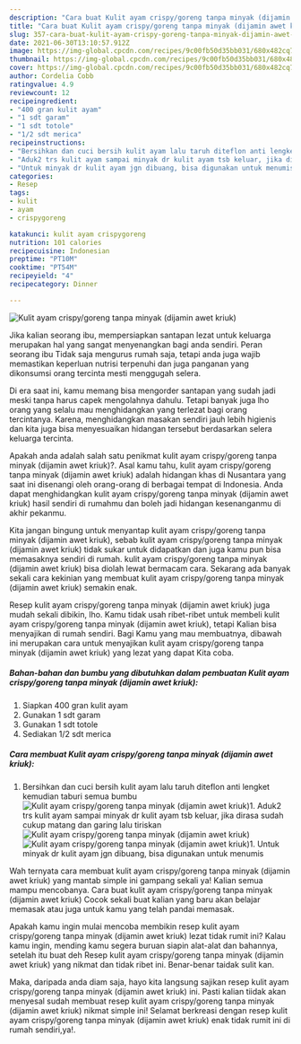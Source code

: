 ```yaml
---
description: "Cara buat Kulit ayam crispy/goreng tanpa minyak (dijamin awet kriuk) yang enak Untuk Jualan"
title: "Cara buat Kulit ayam crispy/goreng tanpa minyak (dijamin awet kriuk) yang enak Untuk Jualan"
slug: 357-cara-buat-kulit-ayam-crispy-goreng-tanpa-minyak-dijamin-awet-kriuk-yang-enak-untuk-jualan
date: 2021-06-30T13:10:57.912Z
image: https://img-global.cpcdn.com/recipes/9c00fb50d35bb031/680x482cq70/kulit-ayam-crispygoreng-tanpa-minyak-dijamin-awet-kriuk-foto-resep-utama.jpg
thumbnail: https://img-global.cpcdn.com/recipes/9c00fb50d35bb031/680x482cq70/kulit-ayam-crispygoreng-tanpa-minyak-dijamin-awet-kriuk-foto-resep-utama.jpg
cover: https://img-global.cpcdn.com/recipes/9c00fb50d35bb031/680x482cq70/kulit-ayam-crispygoreng-tanpa-minyak-dijamin-awet-kriuk-foto-resep-utama.jpg
author: Cordelia Cobb
ratingvalue: 4.9
reviewcount: 12
recipeingredient:
- "400 gran kulit ayam"
- "1 sdt garam"
- "1 sdt totole"
- "1/2 sdt merica"
recipeinstructions:
- "Bersihkan dan cuci bersih kulit ayam lalu taruh diteflon anti lengket kemudian taburi semua bumbu"
- "Aduk2 trs kulit ayam sampai minyak dr kulit ayam tsb keluar, jika dirasa sudah cukup matang dan garing lalu tiriskan"
- "Untuk minyak dr kulit ayam jgn dibuang, bisa digunakan untuk menumis"
categories:
- Resep
tags:
- kulit
- ayam
- crispygoreng

katakunci: kulit ayam crispygoreng 
nutrition: 101 calories
recipecuisine: Indonesian
preptime: "PT10M"
cooktime: "PT54M"
recipeyield: "4"
recipecategory: Dinner

---
```



![Kulit ayam crispy/goreng tanpa minyak (dijamin awet kriuk)](https://img-global.cpcdn.com/recipes/9c00fb50d35bb031/680x482cq70/kulit-ayam-crispygoreng-tanpa-minyak-dijamin-awet-kriuk-foto-resep-utama.jpg)

Jika kalian seorang ibu, mempersiapkan santapan lezat untuk keluarga merupakan hal yang sangat menyenangkan bagi anda sendiri. Peran seorang ibu Tidak saja mengurus rumah saja, tetapi anda juga wajib memastikan keperluan nutrisi terpenuhi dan juga panganan yang dikonsumsi orang tercinta mesti menggugah selera.

Di era  saat ini, kamu memang bisa mengorder santapan yang sudah jadi meski tanpa harus capek mengolahnya dahulu. Tetapi banyak juga lho orang yang selalu mau menghidangkan yang terlezat bagi orang tercintanya. Karena, menghidangkan masakan sendiri jauh lebih higienis dan kita juga bisa menyesuaikan hidangan tersebut berdasarkan selera keluarga tercinta. 



Apakah anda adalah salah satu penikmat kulit ayam crispy/goreng tanpa minyak (dijamin awet kriuk)?. Asal kamu tahu, kulit ayam crispy/goreng tanpa minyak (dijamin awet kriuk) adalah hidangan khas di Nusantara yang saat ini disenangi oleh orang-orang di berbagai tempat di Indonesia. Anda dapat menghidangkan kulit ayam crispy/goreng tanpa minyak (dijamin awet kriuk) hasil sendiri di rumahmu dan boleh jadi hidangan kesenanganmu di akhir pekanmu.

Kita jangan bingung untuk menyantap kulit ayam crispy/goreng tanpa minyak (dijamin awet kriuk), sebab kulit ayam crispy/goreng tanpa minyak (dijamin awet kriuk) tidak sukar untuk didapatkan dan juga kamu pun bisa memasaknya sendiri di rumah. kulit ayam crispy/goreng tanpa minyak (dijamin awet kriuk) bisa diolah lewat bermacam cara. Sekarang ada banyak sekali cara kekinian yang membuat kulit ayam crispy/goreng tanpa minyak (dijamin awet kriuk) semakin enak.

Resep kulit ayam crispy/goreng tanpa minyak (dijamin awet kriuk) juga mudah sekali dibikin, lho. Kamu tidak usah ribet-ribet untuk membeli kulit ayam crispy/goreng tanpa minyak (dijamin awet kriuk), tetapi Kalian bisa menyajikan di rumah sendiri. Bagi Kamu yang mau membuatnya, dibawah ini merupakan cara untuk menyajikan kulit ayam crispy/goreng tanpa minyak (dijamin awet kriuk) yang lezat yang dapat Kita coba.

<!--inarticleads1-->

##### Bahan-bahan dan bumbu yang dibutuhkan dalam pembuatan Kulit ayam crispy/goreng tanpa minyak (dijamin awet kriuk):

1. Siapkan 400 gran kulit ayam
1. Gunakan 1 sdt garam
1. Gunakan 1 sdt totole
1. Sediakan 1/2 sdt merica




<!--inarticleads2-->

##### Cara membuat Kulit ayam crispy/goreng tanpa minyak (dijamin awet kriuk):

1. Bersihkan dan cuci bersih kulit ayam lalu taruh diteflon anti lengket kemudian taburi semua bumbu
<img src="https://img-global.cpcdn.com/steps/777183805f014e71/160x128cq70/kulit-ayam-crispygoreng-tanpa-minyak-dijamin-awet-kriuk-langkah-memasak-1-foto.jpg" alt="Kulit ayam crispy/goreng tanpa minyak (dijamin awet kriuk)">1. Aduk2 trs kulit ayam sampai minyak dr kulit ayam tsb keluar, jika dirasa sudah cukup matang dan garing lalu tiriskan
<img src="https://img-global.cpcdn.com/steps/a6a299a8dc31fb20/160x128cq70/kulit-ayam-crispygoreng-tanpa-minyak-dijamin-awet-kriuk-langkah-memasak-2-foto.jpg" alt="Kulit ayam crispy/goreng tanpa minyak (dijamin awet kriuk)"><img src="https://img-global.cpcdn.com/steps/7367b9f247f68aa9/160x128cq70/kulit-ayam-crispygoreng-tanpa-minyak-dijamin-awet-kriuk-langkah-memasak-2-foto.jpg" alt="Kulit ayam crispy/goreng tanpa minyak (dijamin awet kriuk)">1. Untuk minyak dr kulit ayam jgn dibuang, bisa digunakan untuk menumis




Wah ternyata cara membuat kulit ayam crispy/goreng tanpa minyak (dijamin awet kriuk) yang mantab simple ini gampang sekali ya! Kalian semua mampu mencobanya. Cara buat kulit ayam crispy/goreng tanpa minyak (dijamin awet kriuk) Cocok sekali buat kalian yang baru akan belajar memasak atau juga untuk kamu yang telah pandai memasak.

Apakah kamu ingin mulai mencoba membikin resep kulit ayam crispy/goreng tanpa minyak (dijamin awet kriuk) lezat tidak rumit ini? Kalau kamu ingin, mending kamu segera buruan siapin alat-alat dan bahannya, setelah itu buat deh Resep kulit ayam crispy/goreng tanpa minyak (dijamin awet kriuk) yang nikmat dan tidak ribet ini. Benar-benar taidak sulit kan. 

Maka, daripada anda diam saja, hayo kita langsung sajikan resep kulit ayam crispy/goreng tanpa minyak (dijamin awet kriuk) ini. Pasti kalian tiidak akan menyesal sudah membuat resep kulit ayam crispy/goreng tanpa minyak (dijamin awet kriuk) nikmat simple ini! Selamat berkreasi dengan resep kulit ayam crispy/goreng tanpa minyak (dijamin awet kriuk) enak tidak rumit ini di rumah sendiri,ya!.

